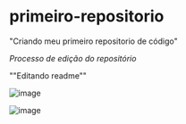 # primeiro-repositorio

"Criando meu primeiro repositorio de código"

_Processo de edição do repositório_

""Editando readme""

![image](https://user-images.githubusercontent.com/114960702/196298550-5c844236-28a6-4f8d-aa35-6e9482b32ac7.png)

![image](https://user-images.githubusercontent.com/114960702/196298602-9199a47b-6638-45a9-ae99-00a25006eecb.png)
